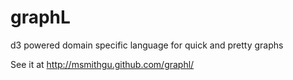 # graphL

d3 powered domain specific language for quick and pretty graphs

See it at http://msmithgu.github.com/graphl/
